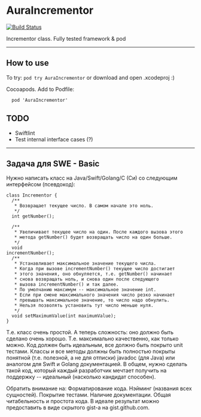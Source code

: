 # AuraIncrementor
[![Build Status](https://app.bitrise.io/app/522240cc0369fafb/status.svg?token=R3GjZdH7cD0IUOUwqgORng&branch=master)](https://app.bitrise.io/app/522240cc0369fafb)

Incrementor class. Fully tested framework &amp; pod

---

## How to use

To try:
`pod try AuraIncrementor` or download and open .xcodeproj :)

Cocoapods. Add to Podfile:
```
  pod 'AuraIncrementor'
```

## TODO

- Swiftlint
- Test internal interface cases (?)

---

## Задача для SWE - Basic

Нужно написать класс на Java/Swift/Golang/С (Си) со следующим интерфейсом (псевдокод):

```
class Incrementor {
  /**
   * Возвращает текущее число. В самом начале это ноль.
   */
  int getNumber();

  /**
   * Увеличивает текущее число на один. После каждого вызова этого
   * метода getNumber() будет возвращать число на один больше.
   */
  void
incrementNumber();
  /**
   * Устанавливает максимальное значение текущего числа.
   * Когда при вызове incrementNumber() текущее число достигает
   * этого значения, оно обнуляется, т.е. getNumber() начинает
   * снова возвращать ноль, и снова один после следующего
   * вызова incrementNumber() и так далее.
   * По умолчанию максимум -- максимальное значение int.
   * Если при смене максимального значения число резко начинает
   * превышать максимальное значение, то число надо обнулить.
   * Нельзя позволять установить тут число меньше нуля.
   */
  void setMaximumValue(int maximumValue);
}
```

Т.е. класс очень простой. А теперь сложность: оно должно быть сделано очень хорошо. Т.е. максимально качественно, как только можно. Код должен быть идеальным, все должно быть покрыто unit тестами. Классы и все методы должны быть полностью покрыты понятной (т.е. полезной, а не для отписки) javadoc (для Java) или аналогом для Swift и Golang документацией. В общем, нужно сделать такой код, который каждый разработчик мечтает получить на поддержку -- идеальный (насколько кандидат способен).

Обратить внимание на:
Форматирование кода.
Нэйминг (названия всех сущностей).
Покрытие тестами.
Наличие документации.
Общая читабельность и простота кода.
В идеале результат можно предоставить в виде скрытого gist-а на gist.github.com.
